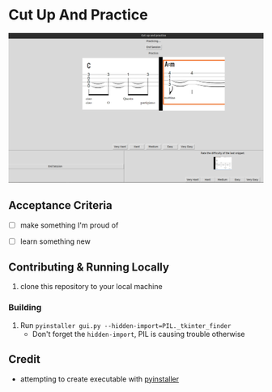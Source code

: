 # Cut Up And Practice

![Screenshot of Cut Up And Practice](/doc/img/project.png)

## Acceptance Criteria

- [ ] make something I'm proud of
- [ ] learn something new


## Contributing & Running Locally

1. clone this repository to your local machine

### Building

1. Run `pyinstaller gui.py --hidden-import=PIL._tkinter_finder`
	- Don't forget the `hidden-import`, PIL is causing trouble otherwise

## Credit

- attempting to create executable with [pyinstaller](https://github.com/pyinstaller/pyinstaller/tree/5d7a0449ecea400eccbbb30d5fcef27d72f8f75d)

